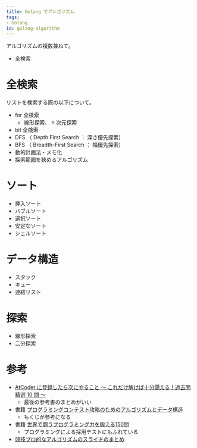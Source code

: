 ```yaml
---
title: Golang でアルゴリズム
tags:
- Golang
id: golang-algorithm
---
```


アルゴリズムの複数兼ねて。

- 全検索

# 全検索

リストを検索する際の以下について。

- for 全検索
    - 線形探索、 n 次元探索
- bit 全検索
- DFS （ Depth First Search ： 深さ優先探索）
- BFS （ Breadth-First Search ： 幅優先探索）
- 動的計画法・メモ化
- 探索範囲を狭めるアルゴリズム

# ソート

- 挿入ソート
- バブルソート
- 選択ソート
- 安定なソート
- シェルソート

# データ構造

- スタック
- キュー
- 連結リスト

# 探索

- 線形探索
- 二分探索

# 参考

- [AtCoder に登録したら次にやること ～ これだけ解けば十分闘える！過去問精選 10 問 ～](https://qiita.com/drken/items/fd4e5e3630d0f5859067)
    - 最後の参考書のまとめがいい
- 書籍 [プログラミングコンテスト攻略のためのアルゴリズムとデータ構造](https://book.mynavi.jp/ec/products/detail/id=35408)
    - もくじが参考になる
- 書籍 [世界で闘うプログラミング力を鍛える150問](https://www.amazon.co.jp/%E4%B8%96%E7%95%8C%E3%81%A7%E9%97%98%E3%81%86%E3%83%97%E3%83%AD%E3%82%B0%E3%83%A9%E3%83%9F%E3%83%B3%E3%82%B0%E5%8A%9B%E3%82%92%E9%8D%9B%E3%81%88%E3%82%8B150%E5%95%8F-%E3%83%88%E3%83%83%E3%83%97IT%E4%BC%81%E6%A5%AD%E3%81%AE%E3%83%97%E3%83%AD%E3%82%B0%E3%83%A9%E3%83%9E%E3%81%AB%E3%81%AA%E3%82%8B%E3%81%9F%E3%82%81%E3%81%AE%E6%9C%AC-Gayle-Laakmann-McDowell/dp/4839942390/ref=cm_cr_arp_d_product_top?ie=UTF8)
    - プログラミングによる採用テストにもふれている
- [競技プロ的なアルゴリズムのスライドのまとめ](https://yukicoder.me/wiki/slide)